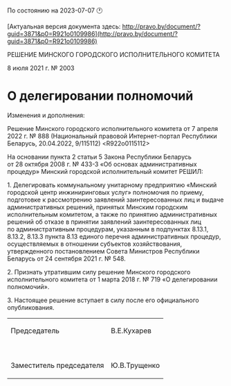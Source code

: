 По состоянию на 2023-07-07 &#x1F550;

[Актуальная версия документа здесь: http://pravo.by/document/?guid=3871&p0=R921o0109986](http://pravo.by/document/?guid=3871&p0=R921o0109986)

<p>РЕШЕНИЕ МИНСКОГО ГОРОДСКОГО ИСПОЛНИТЕЛЬНОГО КОМИТЕТА</p>
<p>8 июля 2021 г. № 2003</p>
<h1>О делегировании полномочий</h1>
<p>Изменения и дополнения:</p>
<p>Решение Минского городского исполнительного комитета от 7 апреля 2022 г. № 888 (Национальный правовой Интернет-портал Республики Беларусь, 20.04.2022, 9/115112) &lt;R922o0115112&gt;</p>
<p></p>
<p>На основании пункта 2 статьи 5 Закона Республики Беларусь от 28 октября 2008 г. № 433-З «Об основах административных процедур» Минский городской исполнительный комитет РЕШИЛ:</p>
<p>1. Делегировать коммунальному унитарному предприятию «Минский городской центр инжиниринговых услуг» полномочия по приему, подготовке к рассмотрению заявлений заинтересованных лиц и выдаче административных решений, принятых Минским городским исполнительным комитетом, а также по принятию административных решений об отказе в принятии заявлений заинтересованных лиц по административным процедурам, указанным в подпунктах 8.13.1, 8.13.2, 8.13.3 пункта 8.13 единого перечня административных процедур, осуществляемых в отношении субъектов хозяйствования, утвержденного постановлением Совета Министров Республики Беларусь от 24 сентября 2021 г. № 548.</p>
<p>2. Признать утратившим силу решение Минского городского исполнительного комитета от 1 марта 2018 г. № 719 «О делегировании полномочий».</p>
<p>3. Настоящее решение вступает в силу после его официального опубликования.</p>
<p></p>
<table>
<tr>
<td><p>Председатель</p></td>
<td><p>В.Е.Кухарев</p></td>
</tr>
<tr>
<td><p></p></td>
<td><p></p></td>
</tr>
<tr>
<td><p>Заместитель председателя</p></td>
<td><p>Ю.В.Трущенко</p></td>
</tr>
</table>
<p></p>